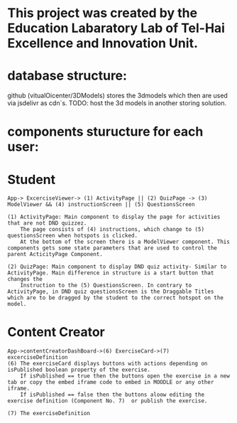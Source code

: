 # This project was created by the Education Labaratory Lab of Tel-Hai Excellence and Innovation Unit.

# database structure:
github (vitualOicenter/3DModels) stores the 3dmodels which then are used via jsdelivr as cdn`s.
TODO: host the 3d models in another storing solution.

# components sturucture for each user:

#   Student
    App-> ExcerciseViewer-> (1) ActivityPage || (2) QuizPage -> (3) ModelViewer && (4) instructionScreen || (5) QuestionsScreen

    (1) ActivityPage: Main component to display the page for activities that are not DND quizzez.
        The page consists of (4) instructions, which change to (5) questionsScreen when hotspots is clicked.
        At the bottom of the screen there is a ModelViewer component. This components gets some state parameters that are used to control the parent ActicityPage Component.

    (2) QuizPage: Main component to display DND quiz activity- Similar to ActivityPage. Main difference in structure is a start button that changes the         
        Instruction to the (5) QuestionsScreen. In contrary to ActivityPage, in DND quiz questionsScreen is the Draggable Titles which are to be dragged by the student to the correct hotspot on the model.

#   Content Creator
    App->contentCreatorDashBoard->(6) ExerciseCard->(7) excerciseDefinition
    (6) The exerciseCard displays buttons with actions depending on isPublished boolean property of the exercise. 
        If isPublished == true then the buttons open the exercise in a new tab or copy the embed iframe code to embed in MOODLE or any other iframe.
        If isPublished == false then the buttons aloow editing the exercise definition (Component No. 7)  or publish the exercise.
    
    (7) The exerciseDefinition
        